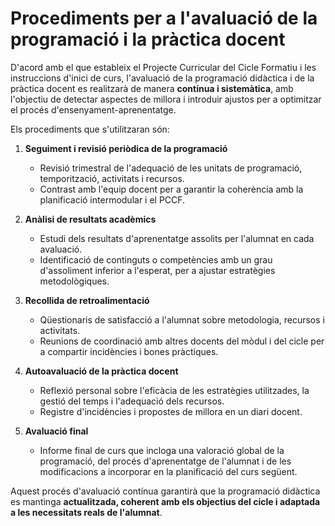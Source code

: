 # Procediments per a l'avaluació de la programació i la pràctica docent

<!-- 

En este apartat es concretarà la manera com el docent o docents responsables de la programació avaluaran tant la seua pròpia actuació com la programació realitzada. Això sempre dins del marc acordat en el punt 2.3.1.14 del PCCF.
-->

D'acord amb el que estableix el Projecte Curricular del Cicle Formatiu i les instruccions d'inici de curs, l'avaluació de la programació didàctica i de la pràctica docent es realitzarà de manera **contínua i sistemàtica**, amb l'objectiu de detectar aspectes de millora i introduir ajustos per a optimitzar el procés d'ensenyament-aprenentatge.

Els procediments que s'utilitzaran són:

1. **Seguiment i revisió periòdica de la programació**

      * Revisió trimestral de l'adequació de les unitats de programació, temporització, activitats i recursos.
      * Contrast amb l'equip docent per a garantir la coherència amb la planificació intermodular i el PCCF.

2. **Anàlisi de resultats acadèmics**

      * Estudi dels resultats d'aprenentatge assolits per l'alumnat en cada avaluació.
      * Identificació de continguts o competències amb un grau d'assoliment inferior a l'esperat, per a ajustar estratègies metodològiques.

3. **Recollida de retroalimentació**

      * Qüestionaris de satisfacció a l'alumnat sobre metodologia, recursos i activitats.
      * Reunions de coordinació amb altres docents del mòdul i del cicle per a compartir incidències i bones pràctiques.

4. **Autoavaluació de la pràctica docent**

      * Reflexió personal sobre l'eficàcia de les estratègies utilitzades, la gestió del temps i l'adequació dels recursos.
      * Registre d'incidències i propostes de millora en un diari docent.

5. **Avaluació final**

      * Informe final de curs que incloga una valoració global de la programació, del procés d'aprenentatge de l'alumnat i de les modificacions a incorporar en la planificació del curs següent.

Aquest procés d'avaluació contínua garantirà que la programació didàctica es mantinga **actualitzada, coherent amb els objectius del cicle i adaptada a les necessitats reals de l'alumnat**.

